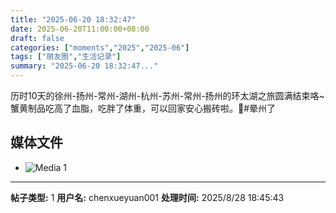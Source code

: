 ```yaml
---
title: "2025-06-20 18:32:47"
date: 2025-06-20T11:00:00+08:00
draft: false
categories: ["moments","2025","2025-06"]
tags: ["朋友圈","生活记录"]
summary: "2025-06-20 18:32:47..."
---
```


历时10天的徐州-扬州-常州-湖州-杭州-苏州-常州-扬州的环太湖之旅圆满结束咯~蟹黄制品吃高了血脂，吃胖了体重，可以回家安心搬砖啦。🥰
​
​#晕州了

## 媒体文件

- ![Media 1](/Moments/photos/2025-06-20/202506201832470.jpg)

---

**帖子类型:** 1
**用户名:** chenxueyuan001
**处理时间:** 2025/8/28 18:45:43